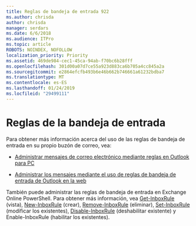 ```yaml
---
title: Reglas de bandeja de entrada 922
ms.author: chrisda
author: chrisda
manager: serdars
ms.date: 6/6/2018
ms.audience: ITPro
ms.topic: article
ROBOTS: NOINDEX, NOFOLLOW
localization_priority: Priority
ms.assetid: 469de984-cec1-45ca-94ab-f70bc6b28fff
ms.openlocfilehash: 301d00a07d7ce55a923d883ca6b705a4cc845a2a
ms.sourcegitcommit: e2864efcfb493b6e46b662b746661a61232bdba7
ms.translationtype: MT
ms.contentlocale: es-ES
ms.lasthandoff: 01/24/2019
ms.locfileid: "29499111"
---
```

# <a name="inbox-rules"></a>Reglas de la bandeja de entrada

Para obtener más información acerca del uso de las reglas de bandeja de entrada en su propio buzón de correo, vea:
  
- [Administrar mensajes de correo electrónico mediante reglas en Outlook para PC](https://support.office.com/article/c24f5dea-9465-4df4-ad17-a50704d66c59.aspx)
    
- [Administrar los mensajes mediante el uso de reglas de bandeja de entrada de Outlook en la web](https://support.office.com/article/8400435c-f14e-4272-9004-1548bb1848f2.aspx)
    
También puede administrar las reglas de bandeja de entrada en Exchange Online PowerShell. Para obtener más información, vea [Get-InboxRule](https://docs.microsoft.com/powershell/module/exchange/mailboxes/get-inboxrule) (vista), [New-InboxRule](https://docs.microsoft.com/powershell/module/exchange/mailboxes/new-inboxrule) (crear), [Remove-InboxRule](https://docs.microsoft.com/powershell/module/exchange/mailboxes/remove-inboxrule) (eliminar), [Set-InboxRule](https://docs.microsoft.com/powershell/module/exchange/mailboxes/set-inboxrule) (modificar los existentes), [Disable-InboxRule](https://docs.microsoft.com/powershell/module/exchange/mailboxes/disable-inboxrule) (deshabilitar existente) y Enable-InboxRule [ ](https://docs.microsoft.com/powershell/module/exchange/mailboxes/enable-inboxrule)(habilitar los existentes). 
  

